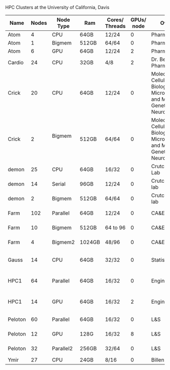 HPC Clusters at the University of California, Davis 

| Name  | Nodes | Node Type|  Ram | Cores/ Threads | GPUs/ node | Owner | Available to | Contact | 
| ------|------ | ----     | -----| ------------- | -----| ------ | -----| ----|
| Atom | 4 | CPU | 64GB | 12/24 | 0 | Pharmacology | lab | help@cse.ucdavis.edu |
| Atom | 1 | Bigmem |512GB | 64/64 | 0 | Pharmacology | lab | help@cse.ucdavis.edu |
| Atom | 6 | GPU | 64GB | 12/24 | 2 | Pharmacology | lab | help@cse.ucdavis.edu |
| Cardio | 24 | CPU      | 32GB | 4/8 | 2 | Dr. Bers lab/ Pharmacology | Lab | help@cse.ucdavis.edu |
| Crick | 20 | CPU      | 64GB | 12/24 | 0 |Molecular& Cellular Biology, Microbiology and Molecular Genetics, Neuroscience|Affliates| help@cse.ucdavis.edu|
| Crick | 2 | Bigmem      | 512GB | 64/64 | 0 |Molecular& Cellular Biology, Microbiology and Molecular Genetics, Neuroscience|Affiliates| help@cse.ucdavis.edu|
| demon | 25 | CPU | 64GB | 16/32 | 0 | Crutchfield Lab | lab | help@cse.ucdavis.edu | 
| demon | 14 | Serial | 96GB | 12/24 | 0 | Crutchfield lab | lab | help@cse.ucdavis.edu | 
| demon | 2 | Bigmem | 512GB | 64/64 | 0 | Crutchfield lab | lab | help@cse.ucdavis.edu |
| Farm  | 102 | Parallel | 64GB |     12/24 | 0 | CA&ES|   All CA&ES affiliates | help@cse.ucdavis.edu| 
| Farm  | 10  | Bigmem   | 512GB | 64 to 96 | 0 | CA&ES | All CA&ES Contributors |help@cse.ucdavis.edu| 
| Farm  | 4   | Bigmem2  | 1024GB | 48/96   | 0 | CA&ES | All CA&ES Contributors |help@cse.ucdavis.edu| 
| Gauss | 14 | CPU      | 64GB | 32/32 | 0 |Statistics |Any Statistics Affiliate | help@cse.ucdavis.edu | 
| HPC1   | 64 | Parallel | 64GB | 16/32 | 0 | Engineering | All Engineering contributors | help@cse.ucdavis.edu | 
| HPC1   | 14 | GPU      | 64GB | 16/32 | 2 | Engineering | All Engineering contributors | help@cse.ucdavis.edu |
| Peloton| 60 | Parallel | 64GB | 16/32 | 0 | L&S | All L&S affiliated | help@cse.ucdavis.edu| 
| Peloton| 12 | GPU      | 128G | 16/32 | 8 | L&S | All L&S contributors | help@cse.ucdavis.edu| 
| Peloton| 32 | Parallel2 | 256GB | 32/64 | 0 |  L&S| All L&S contributors |help@cse.ucdavis.edu| 
| Ymir | 27 | CPU | 24GB | 8/16 | 0 | Billen Lab | Lab | help@cse.ucdavis.edu |
